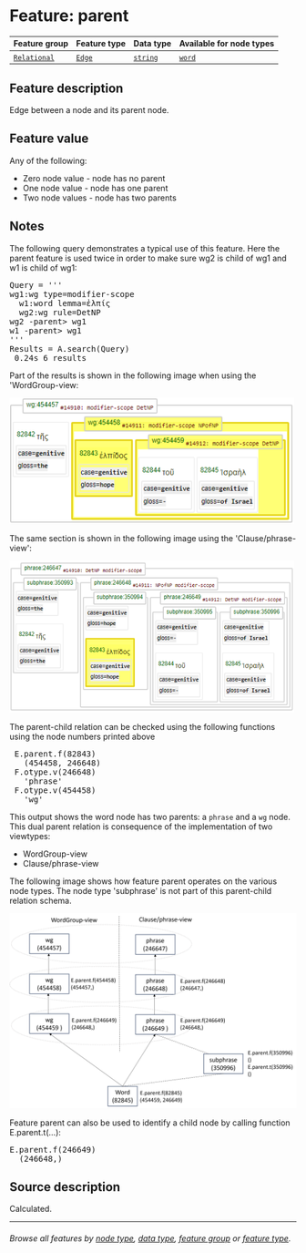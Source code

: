 # Feature: parent <a name="start"></a>

Feature group | Feature type | Data type | Available for node types
---  | --- | --- | ---
[`Relational`](featuresbygroup.md#relational-features) | [`Edge`](featuresbyfeaturetype.md#edge-features) | [`string`](featuresbydatatype.md#string-datatype)  | [`word`](featuresbynodetype.md#word-nodes)
 
## Feature description

Edge between a node and its parent node.

## Feature value

Any of the following:
   * Zero node value - node has no parent
   * One node value - node has one parent
   * Two node values - node has two parents

## Notes

The following query demonstrates a typical use of this feature. Here the parent feature is used twice in order to make sure wg2 is child of wg1 and w1 is child of wg1:

<pre>
Query = '''
wg1:wg type=modifier-scope
  w1:word lemma=ἐλπίς
  wg2:wg rule=DetNP
wg2 -parent> wg1
w1 -parent> wg1
'''
Results = A.search(Query)
 0.24s 6 results</pre>

Part of the results is shown in the following image when using the 'WordGroup-view:

<img src="images/parent_query_wg_view.png" width="500">

The same section is shown in the following image using the 'Clause/phrase-view':

<img src="images/parent_query_phrase_view.png" width="500">

The parent-child relation can be checked using the following functions using the node numbers printed above

<pre>
 E.parent.f(82843)
   (454458, 246648)
 F.otype.v(246648)
   'phrase'
 F.otype.v(454458)
   'wg'
</pre>

This output shows the word node has two parents: a `phrase` and a `wg` node. This dual parent relation is consequence of the implementation of two viewtypes:
   * WordGroup-view
   * Clause/phrase-view

The following image shows how feature parent operates on the various node types. The node type 'subphrase' is not part of this parent-child relation schema.

<img src="images/parent_nodes_views.png" width="650">

Feature parent can also be used to identify a child node by calling function E.parent.t(...):
<pre>
E.parent.f(246649)
  (246648,)
</pre>

## Source description

Calculated.

---
###### *Browse all features by [node type](featuresbynodetype.md#start), [data type](featuresbydatatype.md#start), [feature group](featuresbygroup.md#start) or [feature type](featuresbyfeaturetype.md#start).*


